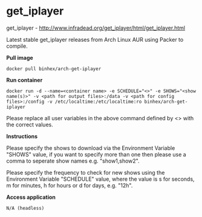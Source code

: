 get_iplayer
===========

get_iplayer - http://www.infradead.org/get_iplayer/html/get_iplayer.html

Latest stable get_iplayer releases from Arch Linux AUR using Packer to compile.

**Pull image**

```
docker pull binhex/arch-get-iplayer
```

**Run container**

```
docker run -d --name=<container name> -e SCHEDULE="<>" -e SHOWS="<show name(s)>" -v <path for output files>:/data -v <path for config files>:/config -v /etc/localtime:/etc/localtime:ro binhex/arch-get-iplayer
```

Please replace all user variables in the above command defined by <> with the correct values.

**Instructions**

Please specify the shows to download via the Environment Variable "SHOWS" value, if you want to specify more than one then please use a comma to seperate show names e.g. "show1,show2".

Please specify the frequency to check for new shows using the Environment Variable "SCHEDULE" value, where the value is s for seconds, m for minutes, h for hours or d for days, e.g. "12h".


**Access application**

```
N/A (headless)
```